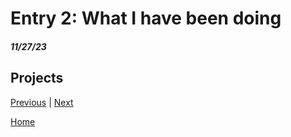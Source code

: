 # Entry 2: What I have been doing
##### 11/27/23

## Projects


[Previous](entry01.md) | [Next](entry01.md)

[Home](../README.md)
